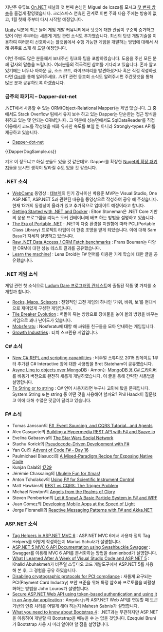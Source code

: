 지난주 유튜브 [On.NET](https://www.youtube.com/channel/UCvtT19MZW8dq5Wwfu6B0oxw) 채널의 첫 번째 손님인 Miguel de lcaza를 모시고 [첫 번째 방송](https://www.youtube.com/watch?v=6p6-FMZRiAc)을 즐겁게 촬영했습니다. 크리스마스 연휴인 관계로 이번 주와 다음 주에는 방송이 없고, 1월 첫째 주부터 다시 시작할 예정입니다. 

[Unity](http://unity3d.com/kr/) 덕분에 최근 들어 게임 개발 커뮤니티에서 닷넷에 대한 관심이 꾸준히 증가하고 있어 이번 주부터는 새롭게 게임 관련 소식도 추가했습니다. 
최신의 닷넷 개발기술을 이용하여 여러분이 선호하시는 플랫폼에서 수행 가능한 게임을 개발하는 방법에 대해서 사례 위주로 소개 해 드릴 예정입니다.

이번 주에도 많은 분들께서 보내주신 링크와 팁을 포함하였습니다. 도움을 주신 모든 분께 감사의 말씀을 드립니다. 여러분들의 적극적인 참여를 기다리고 있습니다. 혼자 알고 있기에는 너무나 아까운 글, 소스 코드, 라이브러리를 발견하셨거나 혹은 직접 작성하셨다면 [Gist](https://gist.github.com/options/e9fc443b8c882157fe4a)를 통해 알려주세요. .NET 관련 동호회 소식도 알려주시면 주간닷넷을 통해 많은 분과 공유하도록 하겠습니다.

### 금주의 패키지 – Dapper-dot-net

.NET에서 사용할 수 있는 ORM(Object-Relational Mapper)는 제법 많습니다. 그 중에서도 Stack Overflow 팀에서 유지 보수 하고 있는 Dapper는 단순한는 접근 방식을 취하고 있는 몇 안되는 ORM입니다. 그 덕분에 성능면에서도 SqlDataReader를 직접 이용해서 코드를 작성했을 때와 유사한 속도를 보일 뿐 아니라 Strongly-types API를 제공하고 있습니다.

* [Dapper-dot-net](http://stackexchange.github.io/dapper-dot-net/)

<section>
{{DapperDogSample.cs}} <script src="https://gist.github.com/bleroy/e45aa550b823c71514ef.js"></script>
</section>

겨우 이 정도냐고 하실 분들도 있을 것 같은데요. Dapper를 확장한 [Nuget의 확장 패키지](https://www.nuget.org/packages?q=dapper)들을 보시면 생각이 달라질 수도 있을 것 같습니다.

### .NET 소식

* [WebCamp](https://channel9.msdn.com/Events/Speakers/yongjun-park) 동영상 : [데브렉](http://devlec.com)의 인기 강사이신 박용준 MVP는 Visual Studio, One ASP.NET, ASP.NET 5과 관련된 내용을 동영상으로 작성하여 공유 해 주셨습니다. 현재 12개의 동영상이 올라가 있고 추가적으로 업데이트 예정이라고 합니다.
* [Getting Started with .NET and Docker](https://blogs.msdn.microsoft.com/mvpawardprogram/2015/12/15/getting-started-with-net-and-docker/) : Elton Stoneman은 .NET Core 기반의 응용 프로그램을 리눅스 도커 컨테이너에 배포 하는 방법을 설명하고 있습니다.
* [The Era of Portable .NET](http://developer.telerik.com/featured/the-era-of-portable-net/) : .NET이 다중 환경을 지원함에 따라 PCL(Portable Class Library) 프로젝트 타입이 더 한층 조명을 받게 되었습니다. 이에 대해 Sam Basu가 자세히 설명하고 있습니다.
* [Raw .NET Data Access / ORM Fetch benchmarks](https://weblogs.asp.net/fbouma/raw-net-data-access-orm-fetch-benchmarks-of-16-dec-2015) : Frans Bouman는 다양한 ORM에 대한 성능 테스트 결과를 공유했습니다.
* [Learn the machine!](https://lenadroid.github.io/posts/machine-learning-fsharp-accorddotnet.html) : Lena Droid는 F# 언어를 이용한 기계 학습에 대한 글을 공유했습니다.

### .NET 게임 소식

게임 관련 첫 소식으로 [Ludum Dare 프로그래밍 컨테스트](http://ludumdare.com/compo/)에 출품된 작품 몇 가지를 소개할까 합니다.

* [Rocks, Maps, Scissors](http://ludumdare.com/compo/ludum-dare-34/?action=preview&uid=15279) : 전형적인 고전 게임의 하나인 ‘가위, 바위, 보’를 현대식으로 재미있게 구성한 게임입니다.
* [Tile Breaker Evolution](http://ludumdare.com/compo/ludum-dare-34/?action=preview&uid=63289) : 벽돌이 튀는 방향으로 장애물을 놓아 볼의 방향을 바꾸는 게임으로 꽤나 난이도가 있습니다.  
* [Mobsferatu](http://ludumdare.com/compo/ludum-dare-34/?action=preview&uid=59414) : Nosferatu에 대항 해 싸워줄 친구들을 모아 안내하는 게임입니다.
* [Growth Industries](http://ludumdare.com/compo/ludum-dare-34/?action=preview&uid=24965) : 터치 스크린용 게임입니다.

### C# 소식

* [New C# REPL and scripting capabilities](http://bretstateham.com/new-c-repl-and-scripting-capabilities/) : 비주얼 스튜디오 2015 업데이트 1부터 추가된 C# Interactive 창에 대한 사용법을 Bret Stateham이 공유했습니다.
* [Async Linq to objects over MongoDB](http://blog.i3arnon.com/2015/12/16/async-linq-to-objects-over-mongodb/) :  Arnon는 [MongoDB 용 C# 드라이버](https://github.com/mongodb/mongo-csharp-driver)를 비동기 버전으로 완전히 새롭게 개발하였습니다. 이 글을 통해 간략한 사용법을 설명합니다.
* [To String or to string](http://haacked.com/archive/2015/12/16/to-string-or-not/) : C# 언어 사용자라면 누구나 고민해 봤을 문제입니다. System.String 또는 string 중 어떤 것을 사용해야 할까요? Phil Haack이 질문했고 이에 대해 수많은 댓글이 달리고 있습니다.

### F# 소식

* Tomas Jansson의 [F#, Event Sourcing, and CQRS Tutorial...and Agents](http://blog.2mas.xyz/fsharp-event-sourcing-and-cqrs-tutorial-and-agents/)
* Alex Casquete의 [Building a Hypermedia REST API with F# and Suave.io](http://www.casquete.es/building-an-hypermedia-rest-api-with-fsharp-and-suave-io/)
* Evelina Gabasova의 [The Star Wars Social Network](http://evelinag.com/blog/2015/12-15-star-wars-social-network/index.html#.Vm_sTfl96wU)
* Stachu Korick의 [Pseudocode-Driven Development with F#](http://stachu.net/blog/post?postId=6)
* Yan Cui의 [Advent of Code F# - Day 16](http://theburningmonk.com/2015/12/advent-of-code-f-day-16/)
* Paulmichael Blasucci의 [A Mixed-Paradigm Recipe for Exposing Native Code](https://pblasucci.wordpress.com/2015/12/15/advent-drm-adt/)
* Kunjan Dalal의 [1729](http://kunjan.in/2015/12/1729/)
* Jérémie Chassaing의 [Ukulele Fun for Xmas!](http://thinkbeforecoding.com/post/2015/12/17/Ukulele-Fun-for-XMas-%21)
* Anton Tcholakov의 [Using F# for Scientific Instrument Control](https://medium.com/@ant_pt/using-f-for-scientific-instrument-control-b1ef04d20da0#.pmmatrcuk)
* Matt Hawkins의 [REST vs CQRS: The Trigger Problem](http://hawkins6423.github.io/)
* Michael Newton의 [Angels from the Realms of Glory](http://blog.mavnn.co.uk/angels-from-the-realms-of-glory/)
* Steven Pemberton의 [Let it Snow! A Basic Particle System in F# and WPF](http://stevenpemberton.net/blog/2015/12/19/Let-it-snow-FSharp-Advent-2015/)
* Juan Gómez의 [Developing Mobile Apps at the Speed of Light](http://jmgomez.me/advent-calendar-developing-mobile-apps-at-the-spee/)
* Jorge Fioranelli의 [Reactive Messaging Patterns with F# and Akka.NET](http://jorgef.github.io/fsharpreactivepatterns/)

### ASP.NET 소식

* [Tag Helpers in ASP.NET MVC 6](https://blog.mariusschulz.com/2015/12/14/tag-helpers-in-asp-net-mvc-6) : ASP.NET MVC 6에서 사용자 정의 Tag Helpers를 어떻게 작성하는지 Marius Schulz가 설명합니다.
* [ASP.NET 5 MVC 6 API Documentation using Swashbuckle Swagger](http://damienbod.com/2015/12/13/asp-net-5-mvc-6-api-documentation-using-swagger/) : Swagger를 이용해 MVC 6 API를 문서화하는 방법을 damienbod가 설명합니다.
* [What I Learned After A Week of Visual Studio Code and ASP.NET 5](http://www.khalidabuhakmeh.com/what-i-learned-after-a-week-of-visual-studio-code-and-asp-net-5) : Khalid Abuhakmeh가 비주얼 스튜디오 코드 개발도구에서 ASP.NET 5를 사용 해 본 후, 그 경험을 공유 하였습니다.
* [Disabling cryptographic protocols for PCI compliance](http://johnlouros.com/blog/disabling-cryptographic-protocols-for-pci-compliance) : 새롭게 요구되는 PCI(Payment Card Industry) 보안 표준을 위해 특정 암호화 프로토콜을 비활성화하는 방법을 John Louros가 설명합니다.
* [Secure ASP.NET Web API using token-based authentication and using it in an Angular application](http://www.dotnetcurry.com/aspnet/1223/secure-aspnet-web-api-using-tokens-owin-angularjs) : Angular.js와 ASP.NET Web API를 연동할 때 토큰 기반의 인증 처리를 어떻게 해야 하는지 Mahesh Sabnis가 설명합니다.
* [What you need to know about Bootstrap 4](http://www.developerdrive.com/2015/12/what-you-need-to-know-about-bootstrap-4/) : .NET과는 무관하지만 ASP.NET을 이용하여 개발할 때  Bootstrap을 빼놓을 수 는 없을 것입니다. Ezequiel Bruni가 Bootstrap 사용 시 미리 알아야 할 점을 설명합니다.
